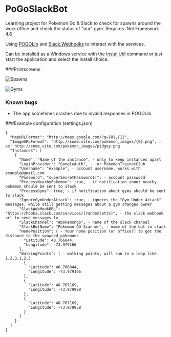 # PoGoSlackBot

Learning project for Pokemon Go & Slack to check for spawns around the work office and check the status of "our" gym.
Requires .Net Framework 4.6

Using [POGOLib](https://github.com/AeonLucid/POGOLib) and [Slack.Webhooks](https://github.com/nerdfury/Slack.Webhooks) to interact with the services.

Can be installed as a Windows service with the [InstallUtil](https://msdn.microsoft.com/en-us/library/sd8zc8ha(v=vs.110).aspx) command or just start the application and select the install choice.

###Printscreens

![Spawns](http://pokemon.trembon.se/slackbot1_2.png)

![Gyms](http://pokemon.trembon.se/slackbot2.png)


### Known bugs

- The app sometimes crashes due to invalid responses in POGOLib


###Example configuration (settings.json)
```
{
  "MapURLFormat": "http://maps.google.com/?q={0},{1}",
  "ImageURLFormat": "http://some.site.com/pokemon_images/{0}.png", - ex: http://some.site.com/pokemon_images/pidgey.png
  "Instances": [
    {
      "Name": "Name of the instance", - only to keep instances apart
      "LoginProvider": "GoogleAuth", -  or PokemonTrainerClub
      "Username": "example", - account username, works with example@gmail.com
      "Password": "superSecretPassword1!", - account password
      "ProcessNearbyPokemon": true, - if notification about nearby pokemon should be sent to slack
      "ProcessGyms": true, - if notification about gyms should be sent to slack
      "IgnoreGymUnderAttack": true, - ignores the "Gym Under Attack" messages, while still getting messages about a gym changes owner
      "SlackWebHookURL": "https://hooks.slack.com/services/[randomletts]", - the slack webhook url to send messages to
      "SlackChannel": "#pokemongo", - name of the slack channel
      "SlackBotName": "Pokemon GO Scanner", - name of the bot in slack
      "HomePosition": { - Your home position (or office?) to get the distance to the spawned pokemons
        "Latitude": 40.766844,
		"Longitude": -73.979166
      },
      "WalkingPoints": [ - walking points, will run in a loop like 1,2,3,1,2,3
        {
          "Latitude": 40.766844,
          "Longitude": -73.979166
        },
        {
          "Latitude": 40.767169,
          "Longitude": -73.979928
        },
        {
          "Latitude": 40.767169,
          "Longitude": -73.979938
        }
      ]
    }
  ]
}
```

